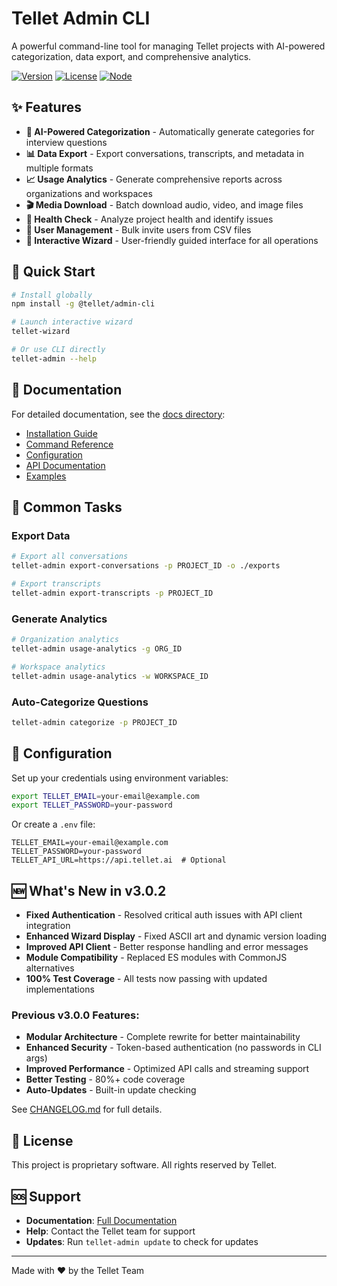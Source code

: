 # Tellet Admin CLI

A powerful command-line tool for managing Tellet projects with AI-powered categorization, data export, and comprehensive analytics.

[![Version](https://img.shields.io/badge/version-3.0.2-blue.svg)](CHANGELOG.md)
[![License](https://img.shields.io/badge/license-MIT-green.svg)](LICENSE)
[![Node](https://img.shields.io/badge/node-%3E%3D14.0.0-brightgreen.svg)](package.json)

## ✨ Features

- **🤖 AI-Powered Categorization** - Automatically generate categories for interview questions
- **📊 Data Export** - Export conversations, transcripts, and metadata in multiple formats
- **📈 Usage Analytics** - Generate comprehensive reports across organizations and workspaces
- **🎬 Media Download** - Batch download audio, video, and image files
- **🏥 Health Check** - Analyze project health and identify issues
- **👥 User Management** - Bulk invite users from CSV files
- **🧙 Interactive Wizard** - User-friendly guided interface for all operations

## 🚀 Quick Start

```bash
# Install globally
npm install -g @tellet/admin-cli

# Launch interactive wizard
tellet-wizard

# Or use CLI directly
tellet-admin --help
```

## 📖 Documentation

For detailed documentation, see the [docs directory](docs/INDEX.md):

- [Installation Guide](docs/installation/README.md)
- [Command Reference](docs/commands/README.md)
- [Configuration](docs/configuration/README.md)
- [API Documentation](docs/api/README.md)
- [Examples](docs/examples/README.md)

## 🎯 Common Tasks

### Export Data
```bash
# Export all conversations
tellet-admin export-conversations -p PROJECT_ID -o ./exports

# Export transcripts
tellet-admin export-transcripts -p PROJECT_ID
```

### Generate Analytics
```bash
# Organization analytics
tellet-admin usage-analytics -g ORG_ID

# Workspace analytics
tellet-admin usage-analytics -w WORKSPACE_ID
```

### Auto-Categorize Questions
```bash
tellet-admin categorize -p PROJECT_ID
```

## 🔧 Configuration

Set up your credentials using environment variables:

```bash
export TELLET_EMAIL=your-email@example.com
export TELLET_PASSWORD=your-password
```

Or create a `.env` file:
```env
TELLET_EMAIL=your-email@example.com
TELLET_PASSWORD=your-password
TELLET_API_URL=https://api.tellet.ai  # Optional
```

## 🆕 What's New in v3.0.2

- **Fixed Authentication** - Resolved critical auth issues with API client integration
- **Enhanced Wizard Display** - Fixed ASCII art and dynamic version loading
- **Improved API Client** - Better response handling and error messages
- **Module Compatibility** - Replaced ES modules with CommonJS alternatives
- **100% Test Coverage** - All tests now passing with updated implementations

### Previous v3.0.0 Features:
- **Modular Architecture** - Complete rewrite for better maintainability
- **Enhanced Security** - Token-based authentication (no passwords in CLI args)
- **Improved Performance** - Optimized API calls and streaming support
- **Better Testing** - 80%+ code coverage
- **Auto-Updates** - Built-in update checking

See [CHANGELOG.md](CHANGELOG.md) for full details.

## 📄 License

This project is proprietary software. All rights reserved by Tellet.

## 🆘 Support

- **Documentation**: [Full Documentation](docs/INDEX.md)
- **Help**: Contact the Tellet team for support
- **Updates**: Run `tellet-admin update` to check for updates

---

Made with ❤️ by the Tellet Team